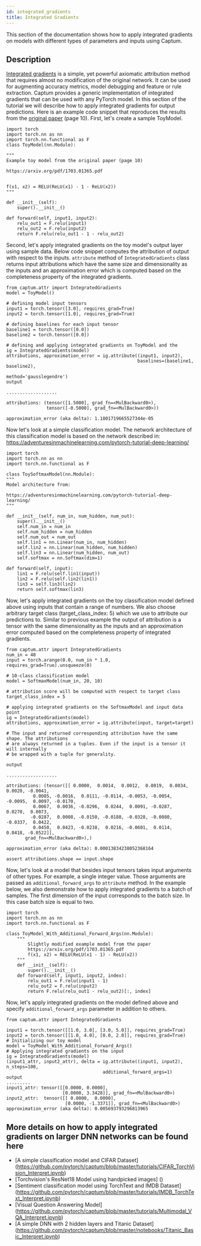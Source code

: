 ```yaml
---
id: integrated_gradients
title: Integrated Gradients
---
```


This section of the documentation shows how to apply integrated gradients on
models with different types of parameters and inputs using Captum.

## Description

[Integrated gradients](https://arxiv.org/pdf/1703.01365.pdf) is a simple, yet powerful axiomatic attribution method that requires almost no modification of the original network. It can be used for augmenting accuracy metrics, model debugging and feature or rule extraction.
Captum provides a generic implementation of integrated gradients that can be used with any PyTorch model.
In this section of the tutorial we will describe how to apply integrated gradients for output predictions.
Here is an example code snippet that reproduces the results from the [original paper](https://arxiv.org/pdf/1703.01365.pdf) (page 10).
First, let's create a sample ToyModel.

```
import torch
import torch.nn as nn
import torch.nn.functional as F
class ToyModel(nn.Module):

"""
Example toy model from the original paper (page 10)

https://arxiv.org/pdf/1703.01365.pdf


f(x1, x2) = RELU(ReLU(x1) - 1 - ReLU(x2))
"""

def __init__(self):
    super().__init__()

def forward(self, input1, input2):
    relu_out1 = F.relu(input1)
    relu_out2 = F.relu(input2)
    return F.relu(relu_out1 - 1 - relu_out2)
```

Second, let's apply integrated gradients on the toy model's output layer using sample data.
Below code snippet computes the attribution of output with respect to the inputs.
`attribute` method of `IntegratedGradients` class returns input attributions which
have the same size and dimensionality as the inputs and an approximation error which
is computed based on the completeness property of the integrated gradients.

```
from captum.attr import IntegratedGradients
model = ToyModel()

# defining model input tensors
input1 = torch.tensor([3.0], requires_grad=True)
input2 = torch.tensor([1.0], requires_grad=True)

# defining baselines for each input tensor
baseline1 = torch.tensor([0.0])
baseline2 = torch.tensor([0.0])

# defining and applying integrated gradients on ToyModel and the
ig = IntegratedGradients(model)
attributions, approximation_error = ig.attribute((input1, input2),
                                                 baselines=(baseline1, baseline2),
                                                 method='gausslegendre')
output

...................

attributions: (tensor([1.5000], grad_fn=<MulBackward0>),
               tensor([-0.5000], grad_fn=<MulBackward0>))

approximation_error (aka delta): 1.1801719665527344e-05
```

Now let's look at a simple classification model. The network architecture of this
classification model is based on the network described in:
https://adventuresinmachinelearning.com/pytorch-tutorial-deep-learning/

```
import torch
import torch.nn as nn
import torch.nn.functional as F

class ToySoftmaxModel(nn.Module):
"""
Model architecture from:

https://adventuresinmachinelearning.com/pytorch-tutorial-deep-learning/
"""

def __init__(self, num_in, num_hidden, num_out):
    super().__init__()
    self.num_in = num_in
    self.num_hidden = num_hidden
    self.num_out = num_out
    self.lin1 = nn.Linear(num_in, num_hidden)
    self.lin2 = nn.Linear(num_hidden, num_hidden)
    self.lin3 = nn.Linear(num_hidden, num_out)
    self.softmax = nn.Softmax(dim=1)

def forward(self, input):
    lin1 = F.relu(self.lin1(input))
    lin2 = F.relu(self.lin2(lin1))
    lin3 = self.lin3(lin2)
    return self.softmax(lin3)
```

Now, let's apply integrated gradients on the toy classification model defined
above using inputs that contain a range of numbers. We also choose arbitrary
target class (target_class_index: 5) which we use to attribute our predictions to.
Similar to previous example the output of attribution is a tensor with the same
dimensionality as the inputs and an approximation error computed based on the
completeness property of integrated gradients.

```
from captum.attr import IntegratedGradients
num_in = 40
input = torch.arange(0.0, num_in * 1.0, requires_grad=True).unsqueeze(0)

# 10-class classification model
model = SoftmaxModel(num_in, 20, 10)

# attribution score will be computed with respect to target class
target_class_index = 5

# applying integrated gradients on the SoftmaxModel and input data point
ig = IntegratedGradients(model)
attributions, approximation_error = ig.attribute(input, target=target)

# The input and returned corresponding attribution have the same shape. The attributions
# are always returned in a tuples. Even if the input is a tensor it will internally
# be wrapped with a tuple for generality.

output

...................

attributions: (tensor([[ 0.0000,  0.0014,  0.0012,  0.0019,  0.0034,  0.0020, -0.0041,  
          0.0085, -0.0016,  0.0111, -0.0114, -0.0053, -0.0054, -0.0095,  0.0097, -0.0170,
          0.0067,  0.0036, -0.0296,  0.0244,  0.0091, -0.0287,  0.0270,  0.0073,
         -0.0287,  0.0008, -0.0150, -0.0188, -0.0328, -0.0080, -0.0337,  0.0422,
          0.0450,  0.0423, -0.0238,  0.0216, -0.0601,  0.0114,  0.0418, -0.0522]],
       grad_fn=<MulBackward0>),)

approximation_error (aka delta): 0.00013834238052368164

assert attributions.shape == input.shape
```

Now, let's look at a model that besides input tensors takes input arguments of
other types. For example, a single integer value.
Those arguments are passed as `additional_forward_args` to `attribute` method. In
the example below, we also demonstrate how to apply integrated gradients to a batch
of samples. The first dimension of the input corresponds to the batch size.
In this case batch size is equal to two.

```
import torch
import torch.nn as nn
import torch.nn.functional as F

class ToyModel_With_Additional_Forward_Args(nn.Module):
    """
        Slightly modified example model from the paper
        https://arxiv.org/pdf/1703.01365.pdf
        f(x1, x2) = RELU(ReLU(x1 - 1) - ReLU(x2))
    """
    def __init__(self):
        super().__init__()
    def forward(self, input1, input2, index):
        relu_out1 = F.relu(input1 - 1)
        relu_out2 = F.relu(input2)
        return F.relu(relu_out1 - relu_out2)[:, index]
```

Now, let's apply integrated gradients on the model defined above and specify
`additional_forward_args` parameter in addition to others.

```
from captum.attr import IntegratedGradients

input1 = torch.tensor([[1.0, 3.0], [3.0, 5.0]], requires_grad=True)
input2 = torch.tensor([[1.0, 4.0], [0.0, 2.0]], requires_grad=True)
# Initializing our toy model
model = ToyModel_With_Additional_Forward_Args()
# Applying integrated gradients on the input
ig = IntegratedGradients(model)
(input1_attr, input2_attr), delta = ig.attribute((input1, input2), n_steps=100,
                                    additional_forward_args=1)
output
.........
input1_attr: tensor([[0.0000, 0.0000],
                     [0.0000, 3.3428]], grad_fn=<MulBackward0>)
input2_attr:  tensor([[ 0.0000,  0.0000],
                      [0.0000, -1.3371]], grad_fn=<MulBackward0>)
approximation_error (aka delta): 0.005693793296813965
```

## More details on how to apply integrated gradients on larger DNN networks can be found here

* [A simple classification model and CIFAR Dataset] (https://github.com/pytorch/captum/blob/master/tutorials/CIFAR_TorchVision_Interpret.ipynb)
* [Torchvision's ResNet18 Model using handpicked images] ()
* [Sentiment classification model using TorchText and IMDB Dataset] (https://github.com/pytorch/captum/blob/master/tutorials/IMDB_TorchText_Interpret.ipynb)
* [Visual Question Answering Model] (https://github.com/pytorch/captum/blob/master/tutorials/Multimodal_VQA_Interpret.ipynb)
* [A simple DNN with 2 hidden layers and Titanic Dataset] (https://github.com/pytorch/captum/blob/master/notebooks/Titanic_Basic_Interpret.ipynb)
